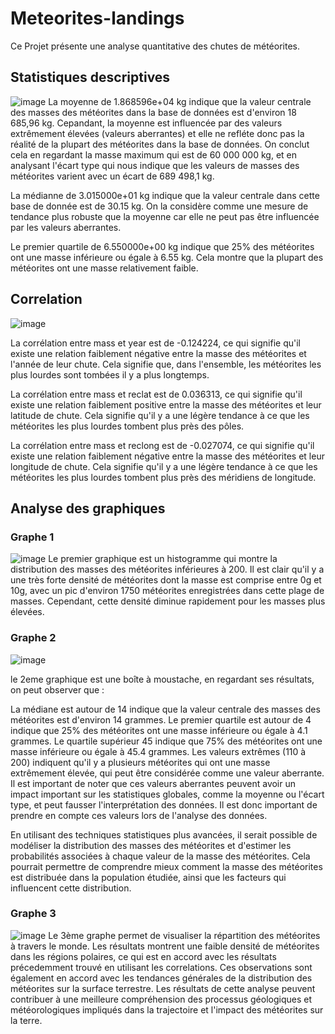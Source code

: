 # Meteorites-landings
Ce Projet présente une analyse quantitative des chutes de météorites.

## Statistiques descriptives 
![image](https://user-images.githubusercontent.com/123311478/215516447-a81d96c9-7d47-4e41-9409-13b4592c33b9.png)
La moyenne de 1.868596e+04 kg indique que la valeur centrale des masses des météorites dans la base de données est d'environ 18 685,96 kg. Cepandant, la moyenne est influencée par des valeurs extrêmement élevées (valeurs aberrantes) et elle ne refléte donc pas la réalité de la plupart des météorites dans la base de données. On conclut cela en regardant la masse maximum qui est de 60 000 000 kg, et en analysant l'écart type qui nous indique que les valeurs de masses des météorites varient avec un écart de 689 498,1 kg.

La médianne de 3.015000e+01 kg indique que la valeur centrale dans cette base de donnée est de 30.15 kg. On la considère comme une mesure de tendance plus robuste que la moyenne car elle ne peut pas être influencée par les valeurs aberrantes.

Le premier quartile de 6.550000e+00 kg indique que 25% des météorites ont une masse inférieure ou égale à 6.55 kg. Cela montre que la plupart des météorites ont une masse relativement faible.


## Correlation
![image](https://user-images.githubusercontent.com/123311478/215516615-bd45de46-b582-4c13-a3bd-874c2acee2c0.png)

La corrélation entre mass et year est de -0.124224, ce qui signifie qu'il existe une relation faiblement négative entre la masse des météorites et l'année de leur chute. Cela signifie que, dans l'ensemble, les météorites les plus lourdes sont tombées il y a plus longtemps.

La corrélation entre mass et reclat est de 0.036313, ce qui signifie qu'il existe une relation faiblement positive entre la masse des météorites et leur latitude de chute. Cela signifie qu'il y a une légère tendance à ce que les météorites les plus lourdes tombent plus près des pôles.

La corrélation entre mass et reclong est de -0.027074, ce qui signifie qu'il existe une relation faiblement négative entre la masse des météorites et leur longitude de chute. Cela signifie qu'il y a une légère tendance à ce que les météorites les plus lourdes tombent plus près des méridiens de longitude.

## Analyse des graphiques 

### Graphe 1
![image](https://user-images.githubusercontent.com/123311478/215517033-1626be6a-60fa-4052-af80-7e3885c62759.png)
Le premier graphique est un histogramme qui montre la distribution des masses des météorites inférieures à 200. Il est clair qu'il y a une très forte densité de météorites dont la masse est comprise entre 0g et 10g, avec un pic d'environ 1750 météorites enregistrées dans cette plage de masses. Cependant, cette densité diminue rapidement pour les masses plus élevées.
### Graphe 2
![image](https://user-images.githubusercontent.com/123311478/215517155-02a5c745-7af1-4a65-9abc-8e19559b8e99.png)

le 2eme graphique est une boîte à moustache, en regardant ses résultats, on peut observer que :

La médiane est autour de 14 indique que la valeur centrale des masses des météorites est d'environ 14 grammes. Le premier quartile est autour de 4 indique que 25% des météorites ont une masse inférieure ou égale à 4.1 grammes. Le quartile supérieur 45 indique que 75% des météorites ont une masse inférieure ou égale à 45.4 grammes. Les valeurs extrêmes (110 à 200) indiquent qu'il y a plusieurs météorites qui ont une masse extrêmement élevée, qui peut être considérée comme une valeur aberrante. Il est important de noter que ces valeurs aberrantes peuvent avoir un impact important sur les statistiques globales, comme la moyenne ou l'écart type, et peut fausser l'interprétation des données. Il est donc important de prendre en compte ces valeurs lors de l'analyse des données.

En utilisant des techniques statistiques plus avancées, il serait possible de modéliser la distribution des masses des météorites et d'estimer les probabilités associées à chaque valeur de la masse des météorites. Cela pourrait permettre de comprendre mieux comment la masse des météorites est distribuée dans la population étudiée, ainsi que les facteurs qui influencent cette distribution.

### Graphe 3
![image](https://user-images.githubusercontent.com/123311478/215517280-7a44540f-2e5c-48cd-bf6f-11048b4c84fa.png)
Le 3ème graphe permet de visualiser la répartition des météorites à travers le monde. Les résultats montrent une faible densité de météorites dans les régions polaires, ce qui est en accord avec les résultats précedemment trouvé en utilisant les correlations. Ces observations sont également en accord avec les tendances générales de la distribution des météorites sur la surface terrestre. Les résultats de cette analyse peuvent contribuer à une meilleure compréhension des processus géologiques et météorologiques impliqués dans la trajectoire et l'impact des météorites sur la terre.
